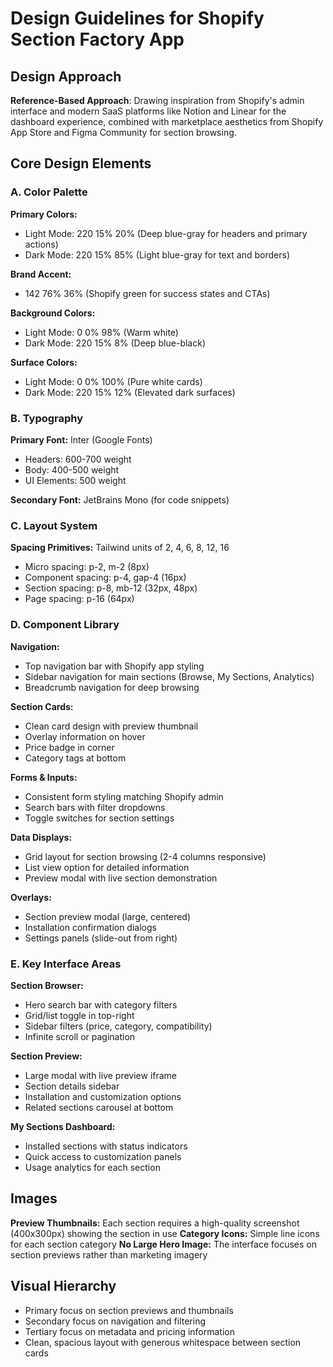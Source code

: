 # Design Guidelines for Shopify Section Factory App

## Design Approach
**Reference-Based Approach**: Drawing inspiration from Shopify's admin interface and modern SaaS platforms like Notion and Linear for the dashboard experience, combined with marketplace aesthetics from Shopify App Store and Figma Community for section browsing.

## Core Design Elements

### A. Color Palette
**Primary Colors:**
- Light Mode: 220 15% 20% (Deep blue-gray for headers and primary actions)
- Dark Mode: 220 15% 85% (Light blue-gray for text and borders)

**Brand Accent:**
- 142 76% 36% (Shopify green for success states and CTAs)

**Background Colors:**
- Light Mode: 0 0% 98% (Warm white)
- Dark Mode: 220 15% 8% (Deep blue-black)

**Surface Colors:**
- Light Mode: 0 0% 100% (Pure white cards)
- Dark Mode: 220 15% 12% (Elevated dark surfaces)

### B. Typography
**Primary Font:** Inter (Google Fonts)
- Headers: 600-700 weight
- Body: 400-500 weight
- UI Elements: 500 weight

**Secondary Font:** JetBrains Mono (for code snippets)

### C. Layout System
**Spacing Primitives:** Tailwind units of 2, 4, 6, 8, 12, 16
- Micro spacing: p-2, m-2 (8px)
- Component spacing: p-4, gap-4 (16px)
- Section spacing: p-8, mb-12 (32px, 48px)
- Page spacing: p-16 (64px)

### D. Component Library

**Navigation:**
- Top navigation bar with Shopify app styling
- Sidebar navigation for main sections (Browse, My Sections, Analytics)
- Breadcrumb navigation for deep browsing

**Section Cards:**
- Clean card design with preview thumbnail
- Overlay information on hover
- Price badge in corner
- Category tags at bottom

**Forms & Inputs:**
- Consistent form styling matching Shopify admin
- Search bars with filter dropdowns
- Toggle switches for section settings

**Data Displays:**
- Grid layout for section browsing (2-4 columns responsive)
- List view option for detailed information
- Preview modal with live section demonstration

**Overlays:**
- Section preview modal (large, centered)
- Installation confirmation dialogs
- Settings panels (slide-out from right)

### E. Key Interface Areas

**Section Browser:**
- Hero search bar with category filters
- Grid/list toggle in top-right
- Sidebar filters (price, category, compatibility)
- Infinite scroll or pagination

**Section Preview:**
- Large modal with live preview iframe
- Section details sidebar
- Installation and customization options
- Related sections carousel at bottom

**My Sections Dashboard:**
- Installed sections with status indicators
- Quick access to customization panels
- Usage analytics for each section

## Images
**Preview Thumbnails:** Each section requires a high-quality screenshot (400x300px) showing the section in use
**Category Icons:** Simple line icons for each section category
**No Large Hero Image:** The interface focuses on section previews rather than marketing imagery

## Visual Hierarchy
- Primary focus on section previews and thumbnails
- Secondary focus on navigation and filtering
- Tertiary focus on metadata and pricing information
- Clean, spacious layout with generous whitespace between section cards